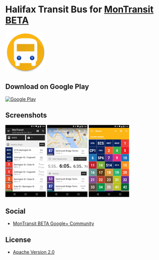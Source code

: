 # Halifax Transit Bus for [MonTransit BETA](https://github.com/mtransitapps/mtransit-for-android)

<img width="25%" height="25%" src="https://raw.githubusercontent.com/mtransitapps/ca-halifax-transit-bus-android/master/pub/hi-res-app-icon.png"/>

## Download on Google Play

[![Google Play](https://developer.android.com/images/brand/en_app_rgb_wo_60.png)](https://play.google.com/store/apps/details?id=org.mtransit.android.ca_halifax_transit_bus)

## Screenshots

<img width="25%" height="25%" src="https://raw.githubusercontent.com/mtransitapps/ca-halifax-transit-bus-android/master/pub/screenshot-phone-1.png"/>
<img width="25%" height="25%" src="https://raw.githubusercontent.com/mtransitapps/ca-halifax-transit-bus-android/master/pub/screenshot-phone-2.png"/>
<img width="25%" height="25%" src="https://raw.githubusercontent.com/mtransitapps/ca-halifax-transit-bus-android/master/pub/screenshot-phone-3.png"/>

## Social

* [MonTransit BETA Google+ Community](https://plus.google.com/communities/111796337224469270605)

## License

* [Apache Version 2.0](http://www.apache.org/licenses/LICENSE-2.0.html)
